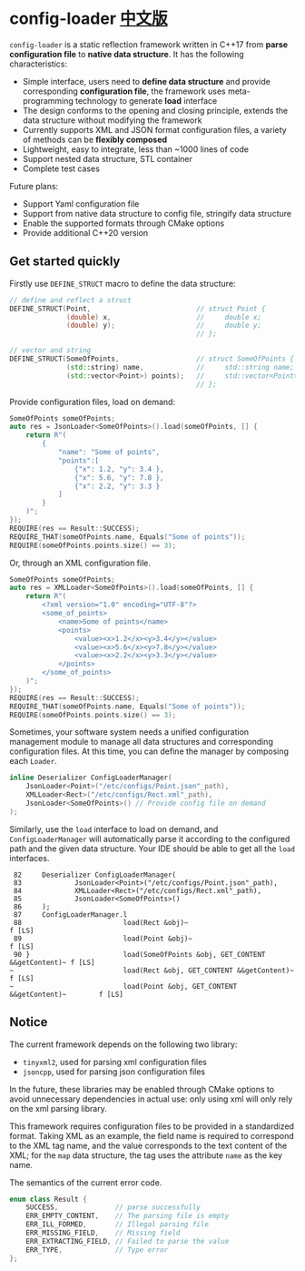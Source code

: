 # config-loader [中文版](README_CN.md)
`config-loader` is a static reflection framework written in C++17 from **parse configuration file** to **native data structure**. It has the following characteristics:

- Simple interface, users need to **define data structure** and provide corresponding **configuration file**, the framework uses meta-programming technology to generate **load** interface
- The design conforms to the opening and closing principle, extends the data structure without modifying the framework
- Currently supports XML and JSON format configuration files, a variety of methods can be **flexibly composed**
- Lightweight, easy to integrate, less than ~1000 lines of code
- Support nested data structure, STL container
- Complete test cases

Future plans:

- Support Yaml configuration file
- Support from native data structure to config file, stringify data structure
- Enable the supported formats through CMake options
- Provide additional C++20 version

## Get started quickly
Firstly use `DEFINE_STRUCT` macro to define the data structure:

```cpp
// define and reflect a struct
DEFINE_STRUCT(Point,                          // struct Point {
              (double) x,                     //     double x;
              (double) y);                    //     double y;
                                              // };

// vector and string
DEFINE_STRUCT(SomeOfPoints,                   // struct SomeOfPoints {
              (std::string) name,             //     std::string name;
              (std::vector<Point>) points);   //     std::vector<Point> points;
                                              // };
```

Provide configuration files, load on demand:

```cpp
SomeOfPoints someOfPoints;
auto res = JsonLoader<SomeOfPoints>().load(someOfPoints, [] {
    return R"(
        {
            "name": "Some of points",
            "points":[
                {"x": 1.2, "y": 3.4 },
                {"x": 5.6, "y": 7.8 },
                {"x": 2.2, "y": 3.3 }
            ]
        }
    )";
});
REQUIRE(res == Result::SUCCESS);
REQUIRE_THAT(someOfPoints.name, Equals("Some of points"));
REQUIRE(someOfPoints.points.size() == 3);
```

Or, through an XML configuration file.
```cpp
SomeOfPoints someOfPoints;
auto res = XMLLoader<SomeOfPoints>().load(someOfPoints, [] {
    return R"(
        <?xml version="1.0" encoding="UTF-8"?>
        <some_of_points>
            <name>Some of points</name>
            <points>
                <value><x>1.2</x><y>3.4</y></value>
                <value><x>5.6</x><y>7.8</y></value>
                <value><x>2.2</x><y>3.3</y></value>
            </points>
        </some_of_points>
    )";
});
REQUIRE(res == Result::SUCCESS);
REQUIRE_THAT(someOfPoints.name, Equals("Some of points"));
REQUIRE(someOfPoints.points.size() == 3);
```

Sometimes, your software system needs a unified configuration management module to manage all data structures and corresponding configuration files. At this time, you can define the manager by composing each `Loader`.

```cpp
inline Deserializer ConfigLoaderManager(
    JsonLoader<Point>("/etc/configs/Point.json"_path),
    XMLLoader<Rect>("/etc/configs/Rect.xml"_path),
    JsonLoader<SomeOfPoints>() // Provide config file on demand
);
```

Similarly, use the `load` interface to load on demand, and `ConfigLoaderManager` will automatically parse it according to the configured path and the given data structure. Your IDE should be able to get all the `load` interfaces.

```text
 82     Deserializer ConfigLoaderManager(
 83             JsonLoader<Point>("/etc/configs/Point.json"_path),
 84             XMLLoader<Rect>("/etc/configs/Rect.xml"_path),
 85             JsonLoader<SomeOfPoints>()
 86     );
 87     ConfigLoaderManager.l
 88                         load(Rect &obj)~                                   f [LS]
 89                         load(Point &obj)~                                  f [LS]
 90 }                       load(SomeOfPoints &obj, GET_CONTENT &&getContent)~ f [LS]
~                           load(Rect &obj, GET_CONTENT &&getContent)~         f [LS]
~                           load(Point &obj, GET_CONTENT &&getContent)~        f [LS]
```

## Notice
The current framework depends on the following two library:
- `tinyxml2`, used for parsing xml configuration files
- `jsoncpp`, used for parsing json configuration files

In the future, these libraries may be enabled through CMake options to avoid unnecessary dependencies in actual use: only using xml will only rely on the xml parsing library.

This framework requires configuration files to be provided in a standardized format. Taking XML as an example, the field name is required to correspond to the XML tag name, and the value corresponds to the text content of the XML; for the `map` data structure, the tag uses the attribute `name` as the key name.

The semantics of the current error code.
```cpp
enum class Result {
    SUCCESS,              // parse successfully
    ERR_EMPTY_CONTENT,    // The parsing file is empty
    ERR_ILL_FORMED,       // Illegal parsing file
    ERR_MISSING_FIELD,    // Missing field
    ERR_EXTRACTING_FIELD, // Failed to parse the value
    ERR_TYPE,             // Type error
};
```
